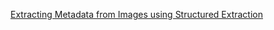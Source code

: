 [Extracting Metadata from Images using Structured Extraction](https://python.useinstructor.com/blog/2024/12/11/extracting-metadata-from-images-using-structured-extraction/)

